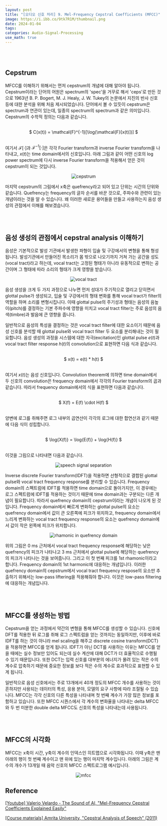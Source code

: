 ```yaml
---
layout: post
title: "[오디오 신호 처리] 9. Mel-Frequency Cepstral Coefficients (MFCC)"
image: https://i.ibb.co/9tk7R1M/thumbnail.png
date: 2024-01-04
tags: 
categories: Audio-Signal-Processing
use_math: true
---
```


<br><br>

## Cepstrum

MFCC를 이해하기 위해서는 먼저 cepstrum의 개념에 대해 알아야 됩니다. Cepstrum이라는 단어의 어원은 spectrum의 'spec'을 거꾸로 해서 'ceps'로 만든 것으로 1963년 B. P. Bogert, M. J. Healy, J. W. Tukey의 논문에서 지진의 반사 신호 등에 대한 분석을 위해 처음 제시되었습니다. 단어에서 볼 수 있듯이 cepstrum은 spectrum과 연관이 있는데, 일종의 spectrum의 spectrum과 같은 의미입니다. Cepstrum의 수학적 정의는 다음과 같습니다.

<br>
<center> $ C(x(t)) = \mathcal{F}^{-1}[\log(\mathcal{F}[x(t)])]  $ </center>
<br>

여기서 $\mathcal{F}[\cdot]$과 $\mathcal{F}^{-1}[\cdot]$은 각각 Fourier transform과 inverse Fourier transform을 나타내고, $x(t)$는 time domain에서의 신호입니다. 아래 그림과 같이 어떤 신호의 log power spectrum에 다시 inverse Fourier transform을 적용해서 얻은 것이 cepstrum이 되는 것입니다.

<p align="center">
  <img src="https://i.ibb.co/p0pSPqg/cepstrum-making.png" alt="cepstrum" border="0">
</p>

마지막 cepstrum의 그림에서 x축은 quefrency라고 되어 있고 단위는 시간의 단위와 같습니다. Quefrency는 frequency의 글자 순서를 바꾼 것으로, 주파수와 관련이 있는 개념이라는 것을 알 수 있습니다. 왜 이러한 새로운 용어들을 만들고 사용하는지 음성 생성의 관점에서 이해를 해보겠습니다.

<br><br>

## 음성 생성의 관점에서 cepstral analysis 이해하기

음성은 기본적으로 발성 기관에서 발생한 파형이 입술 및 구강에서의 변형을 통해 형성됩니다. 발성기관에서 만들어진 목소리가 몸 밖으로 나오기까지 거쳐 가는 공간을 성도(vocal tract)라고 하는데, vocal tract는 고정된 형태가 아니라 유동적으로 변하는 공간이며 그 형태에 따라 소리의 형태가 크게 영향을 받습니다.

<p align="center">
  <img src="https://i.ibb.co/Wfp50xB/vocal-tract.png" alt="vocal tract" border="0">
</p>

음성 생성을 크게 두 가지 과정으로 나누면 먼저 성대가 주기적으로 열리고 닫히면서 glottal pulse가 생성되고, 입술 및 구강에서의 형태 변화를 통해 vocal tract가 filter의 역할을 하며 소리를 변형시킵니다. 이때 glottal pulse의 주기성과 형태는 음성의 음높이(pitch)를 결정하는 기본 주파수에 영향을 미치고 vocal tract filter는 주로 음성의 음색(timbre)과 발음에 큰 영향을 줍니다.

일반적으로 음성의 특성을 결정하는 것은 vocal tract filter에 대한 요소이기 때문에 음성 신호를 분석할 때 glottal pulse와 vocal tract filter 두 요소를 분리해내는 것이 필요합니다. 음성 생성의 과정을 시스템에 대한 자극(excitation)인 glottal pulse $e(t)$과 vocal tract filter response $h(t)$의 convolution으로 표현하면 다음 식과 같습니다.

<br>
<center> $ x(t) = e(t) * h(t) $ </center>
<br>

여기서 $x(t)$는 음성 신호입니다. Convolution theorem에 의하면 time domain에서 두 신호의 convolution은 frequency domain에서 각각의 Fourier transform의 곱과 같습니다. 따라서 frequency domain에서의 식을 표현하면 다음과 같습니다.

<br>
<center> $ X(f) = E(f) \cdot H(f) $ </center>
<br>

양변에 로그를 취해주면 로그 내부의 곱연산이 각각의 로그에 대한 합연산과 같기 때문에 다음 식이 성립합니다.

<br>
<center> $ \log{X(f)} = \log{E(f)} + \log{H(f)} $ </center>
<br>

이것을 그림으로 나타내면 다음과 같습니다.

<p align="center">
  <img src="https://i.ibb.co/MsS8MxQ/speech-separation.png" alt="speech signal separation" border="0">
</p>

Inverse discrete Fourier transform(IDFT)을 적용하면 선형적으로 결합된 glottal pulse와 vocal tract frequency response를 분리할 수 있습니다. Frequency domain의 스펙트럼에 IDFT를 적용하면 time domain으로 돌아가지만, 이 경우에는 로그 스펙트럼에 IDFT를 적용하는 것이기 때문에 time domain과는 구분되는 다른 개념이 필요합니다. 따라서 quefrency domain의 cepstrum이라는 개념이 나오게 된 것입니다. Frequency domain에서 빠르게 변화하는 glottal pulse의 요소는 quefrency domain에서 값이 큰 오른쪽에 피크가 위치하고, frequency domain에서 느리게 변화하는 vocal tract frequency response의 요소는 quefrency domain에서 값이 작은 왼쪽에 피크가 위치합니다.

<p align="center">
  <img src="https://i.ibb.co/VjMzBgv/rhamonic.png" alt="rhamonic in quefrency domain" border="0">
</p>

위의 그림은 0 ms 근처에서 vocal tract frequency response에 해당하는 낮은 quefrency의 피크가 나타나고 3 ms 근처에서 glottal pulse에 해당하는 quefrency의 피크가 나타나는 것을 보여줍니다. 그리고 이 첫 번째 피크를 1st rhamonic이라고 합니다. Frequency domain의 1st harmonic에 대응하는 개념입니다. 이러한 quefrency domain의 cepstrum에서 vocal tract frequency respose의 요소만 추출하기 위해서는 low-pass liftering을 적용해줘야 합니다. 이것은 low-pass filtering에 대응하는 개념입니다.

<br><br>

## MFCC를 생성하는 방법

Cepstrum을 얻는 과정에서 약간의 변형을 통해 MFCC를 생성할 수 있습니다. 신호에 DFT를 적용한 뒤 로그를 취해 로그 스펙트럼을 얻는 것까지는 동일하지만, 이후에 바로 IDFT를 하는 것이 아니라 mel scaling을 해주고 discrete cosine transform(DCT)을 적용하면 MFCC를 얻게 됩니다. IDFT가 아닌 DCT를 사용하는 이유는 MFCC를 얻을 때에는 실수 정보만 있어도 되는데 실수 계산에 대해 DCT가 더 효율적으로 수행될 수 있기 때문입니다. 또한 DCT는 입력 신호를 대부분의 에너지가 몰려 있는 작은 수의 계수로 압축하기 때문에 중요한 정보를 보다 적은 수의 계수로 효과적으로 표현할 수 있게 됩니다.

일반적으로 음성 신호에서는 주로 13개에서 40개 정도의 MFCC 개수를 사용하는 것이 흔하지만 사용되는 데이터의 특성, 응용 분야, 모델의 요구 사항에 따라 조절될 수 있습니다. MFCC는 각각 신호의 다른 특성을 나타내며 첫 번째 계수가 가장 많은 정보를 포함하고 있습니다. 또한 MFCC 시퀀스에서 각 계수의 변화율을 나타내는 delta MFCC와 두 번 미분한 double delta MFCC도 신호의 특성을 나타내는데 사용됩니다.

<br><br>

## MFCC의 시각화

MFCC는 x축이 시간, y축이 계수의 인덱스인 히트맵으로 시각화됩니다. 이때 y축은 맨 아래의 행이 첫 번째 계수이고 맨 위에 있는 행이 마지막 계수입니다. 아래의 그림은 계수의 개수가 13개일 때 음악 신호의 MFCC 스펙트로그램 예시입니다.

<p align="center">
  <img src="https://i.ibb.co/5MYrCsB/mfcc.png" alt="mfcc" border="0">
</p>

## Reference

[[Youtube] Valerio Velardo - The Sound of AI, "Mel-Frequency Cepstral Coefficients Explained Easily"](https://youtu.be/4_SH2nfbQZ8?feature=shared)

[[Course materials] Amrita University, "Cepstral Analysis of Speech" (2011)](https://vlab.amrita.edu/?sub=3&brch=164&sim=615&cnt=1)
